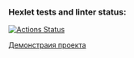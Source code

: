 ### Hexlet tests and linter status:
[![Actions Status](https://github.com/artem6367/php-project-9/actions/workflows/hexlet-check.yml/badge.svg)](https://github.com/artem6367/php-project-9/actions)

[Демонстраия проекта](https://php-project-9-o5pu.onrender.com/)